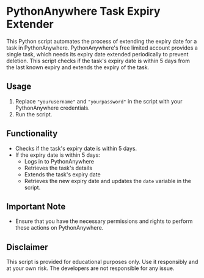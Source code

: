# PythonAnywhere Task Expiry Extender

This Python script automates the process of extending the expiry date for a task in PythonAnywhere.
PythonAnywhere's free limited account provides a single task, which needs its expiry date extended periodically to prevent deletion. This script checks if the task's expiry date is within 5 days from the last known expiry and extends the expiry of the task.

## Usage
1. Replace `"yourusername"` and `"yourpassword"` in the script with your PythonAnywhere credentials.
2. Run the script.

## Functionality
- Checks if the task's expiry date is within 5 days.
- If the expiry date is within 5 days:
  - Logs in to PythonAnywhere
  - Retrieves the task's details
  - Extends the task's expiry date
  - Retrieves the new expiry date and updates the `date` variable in the script.

## Important Note
- Ensure that you have the necessary permissions and rights to perform these actions on PythonAnywhere.

## Disclaimer
This script is provided for educational purposes only. Use it responsibly and at your own risk. The developers are not responsible for any issue.
